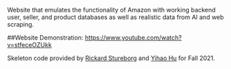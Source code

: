Website that emulates the functionality of Amazon with working backend user, seller, and product databases as well as realistic data from AI and web scraping.

##Website Demonstration:
https://www.youtube.com/watch?v=stfeceOZUkk

Skeleton code provided by [Rickard Stureborg](http://www.rickard.stureborg.com) and [Yihao Hu](https://www.linkedin.com/in/yihaoh/) for Fall 2021.

